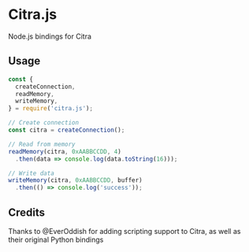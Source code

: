 # Citra.js

Node.js bindings for Citra

## Usage

```javascript
const {
  createConnection,
  readMemory,
  writeMemory,
} = require('citra.js');

// Create connection
const citra = createConnection();

// Read from memory
readMemory(citra, 0xAABBCCDD, 4)
  .then(data => console.log(data.toString(16)));

// Write data
writeMemory(citra, 0xAABBCCDD, buffer)
  .then(() => console.log('success'));
```

## Credits

Thanks to @EverOddish for adding scripting support to Citra, as well as their original Python bindings
